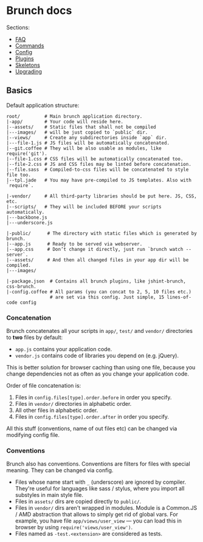 # Brunch docs

Sections:

* [FAQ](./faq.md)
* [Commands](./commands.md)
* [Config](./config.md)
* [Plugins](./plugins.md)
* [Skeletons](./skeletons.md)
* [Upgrading](./upgrading.md)

## Basics

Default application structure:

```
root/         # Main brunch application directory.
|-app/        # Your code will reside here.
|--assets/    # Static files that shall not be compiled
|---images/   # will be just copied to `public` dir.
|--views/     # Create any subdirectories inside `app` dir.
|---file-1.js # JS files will be automatically concatenated.
|--git.coffee # They will be also usable as modules, like require('git').
|--file-1.css # CSS files will be automatically concatenated too.
|--file-2.css # JS and CSS files may be linted before concatenation.
|--file.sass  # Compiled-to-css files will be concatenated to style file too.
|--tpl.jade   # You may have pre-compiled to JS templates. Also with `require`.

|-vendor/     # All third-party libraries should be put here. JS, CSS, etc.
|--scripts/   # They will be included BEFORE your scripts automatically.
|---backbone.js
|---underscore.js

|-public/      # The directory with static files which is generated by brunch.
|--app.js      # Ready to be served via webserver.
|--app.css     # Don’t change it directly, just run `brunch watch --server`.
|--assets/     # And then all changed files in your app dir will be compiled.
|---images/

|-package.json  # Contains all brunch plugins, like jshint-brunch, css-brunch.
|-config.coffee # All params (you can concat to 2, 5, 10 files etc.)
                # are set via this config. Just simple, 15 lines-of-code config
```

### Concatenation

Brunch concatenates all your scripts in `app/`, `test/` and `vendor/`
directories to **two** files by default:

* `app.js` contains your application code.
* `vendor.js` contains code of libraries you depend on (e.g. jQuery).

This is better solution for browser caching than using one file,
because you change dependencies not as often as you change
your application code.

Order of file concatenation is:

1. Files in `config.files[type].order.before` in order you specify.
2. Files in `vendor/` directories in alphabetic order.
3. All other files in alphabetic order.
4. Files in `config.files[type].order.after` in order you specify.

All this stuff (conventions, name of out files etc) can be changed
via modifying config file.

### Conventions

Brunch also has conventions. Conventions are filters for files with special meaning. They can be changed via config.

* Files whose name start with `_` (underscore)
  are ignored by compiler. They're useful for languages like sass / stylus,
  where you import all substyles in main style file.
* Files in `assets/` dirs are copied directly to
  `public/`.
* Files in `vendor/` dirs aren't wrapped in modules.
  Module is a Common.JS / AMD abstraction that allows to simply
  get rid of global vars. For example, you have file `app/views/user_view` —
  you can load this in browser by using `require('views/user_view')`.
* Files named as `-test.<extension>` are considered as tests.
